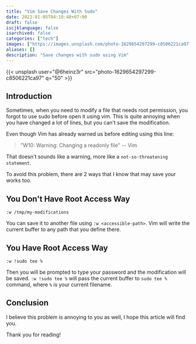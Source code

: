 ```yaml
---
title: "Vim Save Changes With Sudo"
date: 2022-01-05T04:19:48+07:00
draft: false
iscjklanguage: false
isarchived: false
categories: ["tech"]
images: ["https://images.unsplash.com/photo-1629654297299-c8506221ca97?w=1920&q=50"]
aliases: []
description: "Save changes with sudo using Vim"
---
```


{{< unsplash user="@6heinz3r" src="photo-1629654297299-c8506221ca97" q="50" >}}

## Introduction

Sometimes, when you need to modify a file that needs root permission, you forgot to use sudo before open it using vim. This is quite annoying when you have changed a lot of lines, but you can't save the modification.

Even though Vim has already warned us before editing using this line:

> "W10: Warning: Changing a readonly file" -- Vim

That doesn't sounds like a warning, more like a `not-so-threatening statement`.

To avoid this problem, there are 2 ways that I know that may save your works too.

## You Don't Have Root Access Way

```
:w /tmp/my-modifications
```

You can save it to another file using `:w <accessible-path>`. Vim will write the current buffer to any path that you define there.

## You Have Root Access Way

```
:w !sudo tee %
```

Then you will be prompted to type your password and the modification will be saved. `:w !sudo tee %` will pass the current buffer to `sudo tee %` command, where `%` is your current filename.

## Conclusion

I believe this problem is annoying to you as well, I hope this article will find you.

Thank you for reading!
